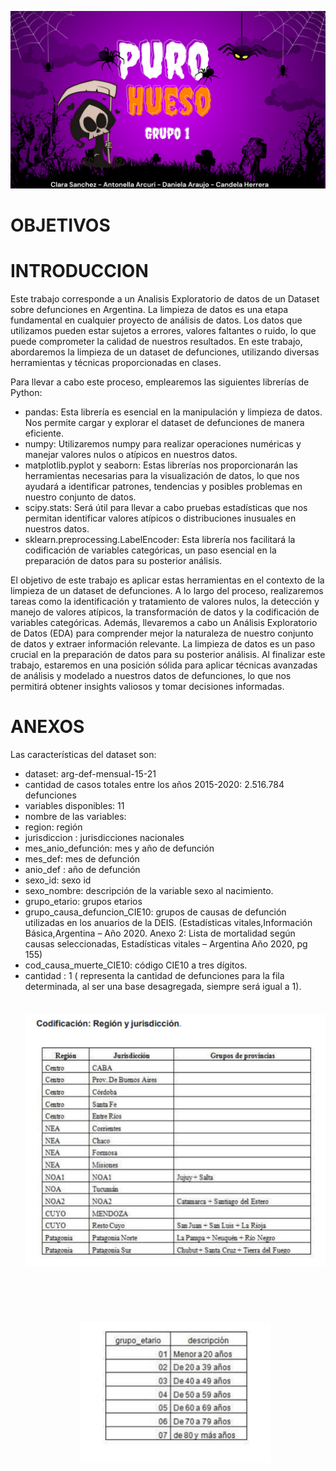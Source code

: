 ![banner](https://github.com/csanchezegea/EDA_def/blob/Dani/imagenes/Purple%20Simple%20Happy%20Halloween%20Facebook%20Cover.png)
# OBJETIVOS


# INTRODUCCION
Este trabajo corresponde a un Analisis Exploratorio de datos de un Dataset sobre defunciones en Argentina.
La limpieza de datos es una etapa fundamental en cualquier proyecto de análisis de datos. Los datos que utilizamos pueden estar sujetos a errores, valores faltantes o ruido, lo que puede comprometer la calidad de nuestros resultados. En este trabajo, abordaremos la limpieza de un dataset de defunciones, utilizando diversas herramientas y técnicas proporcionadas en clases.

Para llevar a cabo este proceso, emplearemos las siguientes librerías de Python:
- pandas: Esta librería es esencial en la manipulación y limpieza de datos. Nos permite cargar y explorar el dataset de defunciones de  manera eficiente.
- numpy: Utilizaremos numpy para realizar operaciones numéricas y manejar valores nulos o atípicos en nuestros datos.
- matplotlib.pyplot y seaborn: Estas librerías nos proporcionarán las herramientas necesarias para la visualización de datos, lo que nos ayudará a identificar patrones, tendencias y 
  posibles problemas en nuestro conjunto de datos.
- scipy.stats: Será útil para llevar a cabo pruebas estadísticas que nos permitan identificar valores atípicos o distribuciones inusuales en nuestros datos.
- sklearn.preprocessing.LabelEncoder: Esta librería nos facilitará la codificación de variables categóricas, un paso esencial en la  preparación de datos para su posterior análisis.

El objetivo de este trabajo es aplicar estas herramientas en el contexto de la limpieza de un dataset de defunciones. A lo largo del proceso, realizaremos tareas como la identificación y tratamiento de valores nulos, la detección y manejo de valores atípicos, la transformación de datos y la codificación de variables categóricas. Además, llevaremos a cabo un Análisis Exploratorio de Datos (EDA) para comprender mejor la naturaleza de nuestro conjunto de datos y extraer información relevante.
La limpieza de datos es un paso crucial en la preparación de datos para su posterior análisis. Al finalizar este trabajo, estaremos en una posición sólida para aplicar técnicas avanzadas de análisis y modelado a nuestros datos de defunciones, lo que nos permitirá obtener insights valiosos y tomar decisiones informadas.

# ANEXOS
Las características del dataset son:
- dataset: arg-def-mensual-15-21
- cantidad de casos totales entre los años 2015-2020: 2.516.784 defunciones
- variables disponibles: 11
-  nombre de las variables:
- region: región
- jurisdiccion : jurisdicciones nacionales
- mes_anio_defunción: mes y año de defunción
- mes_def: mes de defunción
- anio_def : año de defunción
- sexo_id: sexo id
- sexo_nombre: descripción de la variable sexo al nacimiento.
- grupo_etario: grupos etarios
- grupo_causa_defuncion_CIE10: grupos de causas de defunción utilizadas en los anuarios de la DEIS. (Estadísticas vitales,Información Básica,Argentina – Año 2020. Anexo 2: Lista de 
  mortalidad según causas seleccionadas, Estadísticas vitales – Argentina Año 2020, pg 155)
- cod_causa_muerte_CIE10: código CIE10 a tres dígitos.
- cantidad : 1 ( representa la cantidad de defunciones para la fila determinada, al ser una base desagregada, siempre será igual a 1).
![exp graf](https://github.com/csanchezegea/EDA_def/blob/Dani/imagenes/imgs_graf.png)



